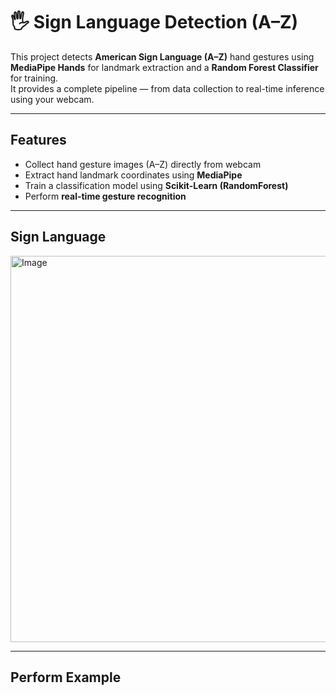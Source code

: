 # 🖐️ Sign Language Detection (A–Z)

This project detects **American Sign Language (A–Z)** hand gestures using **MediaPipe Hands** for landmark extraction and a **Random Forest Classifier** for training.  
It provides a complete pipeline — from data collection to real-time inference using your webcam.

---

## Features
- Collect hand gesture images (A–Z) directly from webcam  
- Extract hand landmark coordinates using **MediaPipe**  
- Train a classification model using **Scikit-Learn (RandomForest)**  
- Perform **real-time gesture recognition**

---

## Sign Language
<img width="800" height="618" alt="Image" src="https://github.com/user-attachments/assets/814e3755-55b6-4802-ab4d-58d6da67ea4c" />

---

## Perform Example

